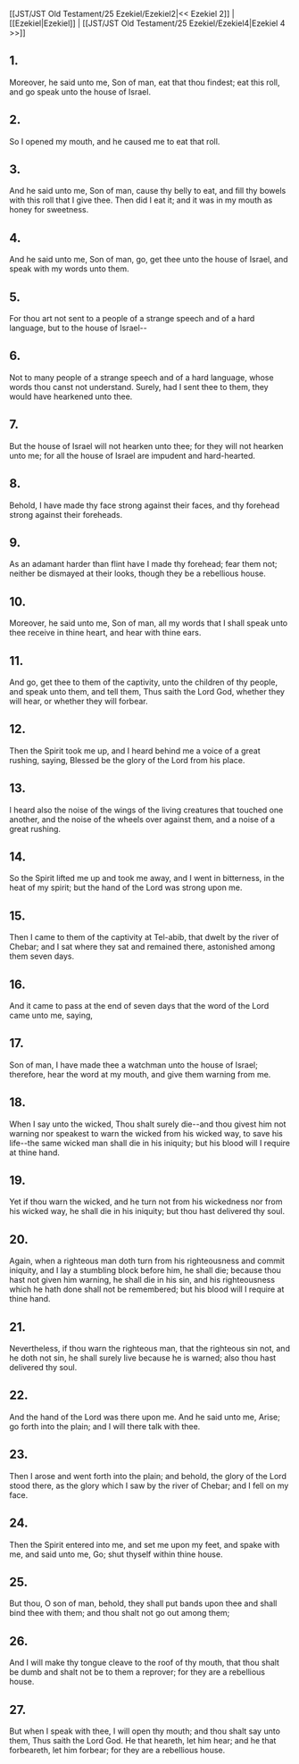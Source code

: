 [[JST/JST Old Testament/25 Ezekiel/Ezekiel2|<< Ezekiel 2]] | [[Ezekiel|Ezekiel]] | [[JST/JST Old Testament/25 Ezekiel/Ezekiel4|Ezekiel 4 >>]]
## 1.
Moreover, he said unto me, Son of man, eat that thou findest; eat this roll, and go speak unto the house of Israel.
## 2.
So I opened my mouth, and he caused me to eat that roll.
## 3.
And he said unto me, Son of man, cause thy belly to eat, and fill thy bowels with this roll that I give thee. Then did I eat it; and it was in my mouth as honey for sweetness.
## 4.
And he said unto me, Son of man, go, get thee unto the house of Israel, and speak with my words unto them.
## 5.
For thou art not sent to a people of a strange speech and of a hard language, but to the house of Israel\--
## 6.
Not to many people of a strange speech and of a hard language, whose words thou canst not understand. Surely, had I sent thee to them, they would have hearkened unto thee.
## 7.
But the house of Israel will not hearken unto thee; for they will not hearken unto me; for all the house of Israel are impudent and hard-hearted.
## 8.
Behold, I have made thy face strong against their faces, and thy forehead strong against their foreheads.
## 9.
As an adamant harder than flint have I made thy forehead; fear them not; neither be dismayed at their looks, though they be a rebellious house.
## 10.
Moreover, he said unto me, Son of man, all my words that I shall speak unto thee receive in thine heart, and hear with thine ears.
## 11.
And go, get thee to them of the captivity, unto the children of thy people, and speak unto them, and tell them, Thus saith the Lord God, whether they will hear, or whether they will forbear.
## 12.
Then the Spirit took me up, and I heard behind me a voice of a great rushing, saying, Blessed be the glory of the Lord from his place.
## 13.
I heard also the noise of the wings of the living creatures that touched one another, and the noise of the wheels over against them, and a noise of a great rushing.
## 14.
So the Spirit lifted me up and took me away, and I went in bitterness, in the heat of my spirit; but the hand of the Lord was strong upon me.
## 15.
Then I came to them of the captivity at Tel-abib, that dwelt by the river of Chebar; and I sat where they sat and remained there, astonished among them seven days.
## 16.
And it came to pass at the end of seven days that the word of the Lord came unto me, saying,
## 17.
Son of man, I have made thee a watchman unto the house of Israel; therefore, hear the word at my mouth, and give them warning from me.
## 18.
When I say unto the wicked, Thou shalt surely die\--and thou givest him not warning nor speakest to warn the wicked from his wicked way, to save his life\--the same wicked man shall die in his iniquity; but his blood will I require at thine hand.
## 19.
Yet if thou warn the wicked, and he turn not from his wickedness nor from his wicked way, he shall die in his iniquity; but thou hast delivered thy soul.
## 20.
Again, when a righteous man doth turn from his righteousness and commit iniquity, and I lay a stumbling block before him, he shall die; because thou hast not given him warning, he shall die in his sin, and his righteousness which he hath done shall not be remembered; but his blood will I require at thine hand.
## 21.
Nevertheless, if thou warn the righteous man, that the righteous sin not, and he doth not sin, he shall surely live because he is warned; also thou hast delivered thy soul.
## 22.
And the hand of the Lord was there upon me. And he said unto me, Arise; go forth into the plain; and I will there talk with thee.
## 23.
Then I arose and went forth into the plain; and behold, the glory of the Lord stood there, as the glory which I saw by the river of Chebar; and I fell on my face.
## 24.
Then the Spirit entered into me, and set me upon my feet, and spake with me, and said unto me, Go; shut thyself within thine house.
## 25.
But thou, O son of man, behold, they shall put bands upon thee and shall bind thee with them; and thou shalt not go out among them;
## 26.
And I will make thy tongue cleave to the roof of thy mouth, that thou shalt be dumb and shalt not be to them a reprover; for they are a rebellious house.
## 27.
But when I speak with thee, I will open thy mouth; and thou shalt say unto them, Thus saith the Lord God. He that heareth, let him hear; and he that forbeareth, let him forbear; for they are a rebellious house.

